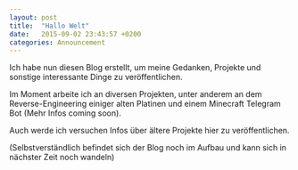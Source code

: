 ```yaml
---
layout: post
title:  "Hallo Welt"
date:   2015-09-02 23:43:57 +0200
categories: Announcement
---
```


Ich habe nun diesen Blog erstellt, um meine Gedanken, Projekte und sonstige interessante Dinge zu veröffentlichen.

Im Moment arbeite ich an diversen Projekten, unter anderem an dem Reverse-Engineering  einiger alten Platinen und einem Minecraft Telegram Bot (Mehr Infos coming soon).

Auch werde ich versuchen Infos über ältere Projekte  hier zu veröffentlichen.

(Selbstverständlich befindet sich der Blog noch im Aufbau und kann sich in nächster Zeit noch wandeln)